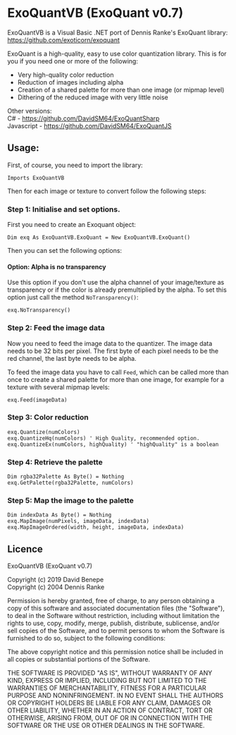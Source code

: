 # ExoQuantVB (ExoQuant v0.7)

ExoQuantVB is a Visual Basic .NET port of Dennis Ranke's ExoQuant library: https://github.com/exoticorn/exoquant

ExoQuant is a high-quality, easy to use color quantization library. This is for you if you need one or more of the following:

* Very high-quality color reduction
* Reduction of images including alpha
* Creation of a shared palette for more than one image (or mipmap level)
* Dithering of the reduced image with very little noise

Other versions:\
C# - https://github.com/DavidSM64/ExoQuantSharp \
Javascript - https://github.com/DavidSM64/ExoQuantJS

## Usage:

First, of course, you need to import the library:

    Imports ExoQuantVB

Then for each image or texture to convert follow the following steps:

### Step 1: Initialise and set options.

First you need to create an Exoquant object:

    Dim exq As ExoQuantVB.ExoQuant = New ExoQuantVB.ExoQuant()

Then you can set the following options:

#### Option: Alpha is no transparency

Use this option if you don't use the alpha channel of your image/texture as transparency or if the color is already premultiplied by the alpha. To set this option just call the method `NoTransparency()`:

    exq.NoTransparency()

### Step 2: Feed the image data

Now you need to feed the image data to the quantizer. The image data needs to be 32 bits per pixel. The first byte of each pixel needs to be the red channel, the last byte needs to be alpha.

To feed the image data you have to call `Feed`, which can be called more than once to create a shared palette for more than one image, for example for a texture with several mipmap levels:

    exq.Feed(imageData)

### Step 3: Color reduction

    exq.Quantize(numColors)
    exq.QuantizeHq(numColors) ' High Quality, recommended option.
    exq.QuantizeEx(numColors, highQuality) ' "highQuality" is a boolean

### Step 4: Retrieve the palette

    Dim rgba32Palette As Byte() = Nothing
    exq.GetPalette(rgba32Palette, numColors)

### Step 5: Map the image to the palette

    Dim indexData As Byte() = Nothing
    exq.MapImage(numPixels, imageData, indexData)
    exq.MapImageOrdered(width, height, imageData, indexData)

## Licence

ExoQuantVB (ExoQuant v0.7)

Copyright (c) 2019 David Benepe\
Copyright (c) 2004 Dennis Ranke

Permission is hereby granted, free of charge, to any person obtaining a copy of
this software and associated documentation files (the "Software"), to deal in
the Software without restriction, including without limitation the rights to
use, copy, modify, merge, publish, distribute, sublicense, and/or sell copies
of the Software, and to permit persons to whom the Software is furnished to do
so, subject to the following conditions:

The above copyright notice and this permission notice shall be included in all
copies or substantial portions of the Software.

THE SOFTWARE IS PROVIDED "AS IS", WITHOUT WARRANTY OF ANY KIND, EXPRESS OR
IMPLIED, INCLUDING BUT NOT LIMITED TO THE WARRANTIES OF MERCHANTABILITY,
FITNESS FOR A PARTICULAR PURPOSE AND NONINFRINGEMENT. IN NO EVENT SHALL THE
AUTHORS OR COPYRIGHT HOLDERS BE LIABLE FOR ANY CLAIM, DAMAGES OR OTHER
LIABILITY, WHETHER IN AN ACTION OF CONTRACT, TORT OR OTHERWISE, ARISING FROM,
OUT OF OR IN CONNECTION WITH THE SOFTWARE OR THE USE OR OTHER DEALINGS IN THE
SOFTWARE.
